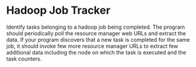# Hadoop Job Tracker
Identify tasks belonging to a hadoop job being completed. The program should periodically poll the resource manager web URLs and extract the data. If your program discovers that a new task is completed for the same job, it should invoke few more resource manager URLs to extract few additional data including the node on which the task is executed and the task counters.
